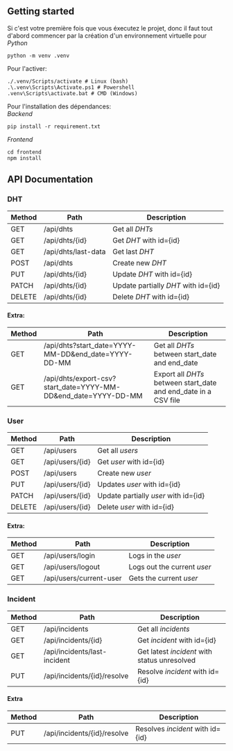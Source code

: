 ## Getting started

Si c'est votre première fois que vous éxecutez le projet, donc il faut tout d'abord commencer par la création d'un environnement virtuelle pour *Python*
```
python -m venv .venv
```

Pour l'activer:
```
./.venv/Scripts/activate # Linux (bash)
.\.venv\Scripts\Activate.ps1 # Powershell
.venv\Scripts\activate.bat # CMD (Windows)
```

Pour l'installation des dépendances:  
*Backend*
```
pip install -r requirement.txt
```

*Frontend*
```
cd frontend
npm install
```

## API Documentation

### DHT 

| Method | Path                | Description                         |
| ------ | ------------------- | ----------------------------------- |
| GET    | /api/dhts           | Get all *DHTs*                      |
| GET    | /api/dhts/{id}      | Get *DHT* with id={id}              |
| GET    | /api/dhts/last-data | Get last *DHT*                      |
| POST   | /api/dhts           | Create new *DHT*                    |
| PUT    | /api/dhts/{id}      | Update *DHT* with id={id}           |
| PATCH  | /api/dhts/{id}      | Update partially *DHT* with id={id} |
| DELETE | /api/dhts/{id}      | Delete *DHT* with id={id}           |

#### Extra:

| Method | Path                                               | Description                                    |
| ------ | -------------------------------------------------- | ---------------------------------------------- |
| GET    | /api/dhts?start_date=YYYY-MM-DD&end_date=YYYY-DD-MM | Get all *DHTs* between start_date and end_date |
| GET    | /api/dhts/export-csv?start_date=YYYY-MM-DD&end_date=YYYY-DD-MM | Export all *DHTs* between start_date and end_date in a CSV file |

### User

| Method | Path             | Description                          |
| ------ | ---------------- | ------------------------------------ |
| GET    | /api/users       | Get all *users*                      |
| GET    | /api/users/{id}  | Get *user* with id={id}              |
| POST   | /api/users       | Create new *user*                    |
| PUT    | /api/users/{id}  | Updates *user* with id={id}          |
| PATCH  | /api/users/{id}  | Update partially *user* with id={id} |
| DELETE | /api/users/{id}  | Delete *user* with id={id}           |

#### Extra:

| Method | Path               | Description                 |
| ------ | ------------------ | --------------------------- |
| GET    | /api/users/login   | Logs in the *user* |
| GET    | /api/users/logout  | Logs out the current *user* |
| GET    | /api/users/current-user  | Gets the current *user*|

### Incident

| Method | Path             | Description                          |
| ------ | ---------------- | ------------------------------------ |
| GET    | /api/incidents | Get all *incidents* |
| GET    | /api/incidents/{id}  | Get *incident* with id={id}              |
| GET    | /api/incidents/last-incident  | Get latest *incident* with status unresolved |
| PUT    | /api/incidents/{id}/resolve  | Resolve *incident* with id={id} |

#### Extra

| Method | Path             | Description                          |
| ------ | ---------------- | ------------------------------------ |
| PUT    | /api/incidents/{id}/resolve | Resolves *incident* with id={id} |